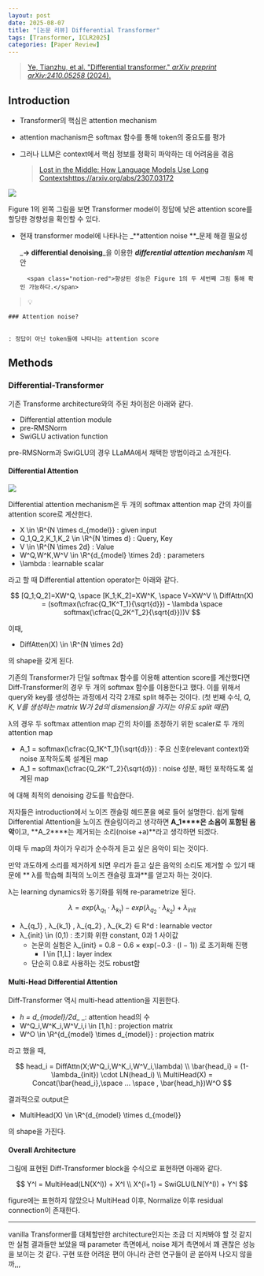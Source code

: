 ```yaml
---
layout: post
date: 2025-08-07
title: "[논문 리뷰] Differential Transformer"
tags: [Transformer, ICLR2025]
categories: [Paper Review]
---
```


> [Ye, Tianzhu, et al. "Differential transformer." ](https://arxiv.org/abs/2410.05258)[_arXiv preprint arXiv:2410.05258_](https://arxiv.org/abs/2410.05258)[ (2024).](https://arxiv.org/abs/2410.05258)



## Introduction

- Transformer의 핵심은 attention mechanism
- attention machanism은 softmax 함수를 통해 token의 중요도를 평가
- 그러나 LLM은 context에서 핵심 정보를 정확히 파악하는 데 어려움을 겪음

	> [Lost in the Middle: How Language Models Use Long Contextshttps://arxiv.org/abs/2307.03172](https://arxiv.org/abs/2307.03172)


![](https://prod-files-secure.s3.us-west-2.amazonaws.com/542b861c-36a8-4051-84e5-8804b6728dba/9083ea56-691a-4752-ae26-47f403431ac8/image.png?X-Amz-Algorithm=AWS4-HMAC-SHA256&X-Amz-Content-Sha256=UNSIGNED-PAYLOAD&X-Amz-Credential=ASIAZI2LB4665B3455GF%2F20250918%2Fus-west-2%2Fs3%2Faws4_request&X-Amz-Date=20250918T040120Z&X-Amz-Expires=3600&X-Amz-Security-Token=IQoJb3JpZ2luX2VjEDgaCXVzLXdlc3QtMiJIMEYCIQCfnE2DkoWWTtd4QnrCW0E%2FcdW1X5D0YV8lo0TESiHCtgIhAIhm9DVLZLSF6gx2lligODLZ2fB8uyn%2FPFBHt3XGal8EKogECLH%2F%2F%2F%2F%2F%2F%2F%2F%2F%2FwEQABoMNjM3NDIzMTgzODA1IgyUfW9DNDpSWg5EI10q3APnHlsSDUpIAQarLTCgir7vCj6Wfkv7ch7Vd6vRTern7S42X8ZOIQRkvaGFf%2FT7EbBt6z8pwXn4RSVlciC0ZeCKYlvPNxUEJbRsrw8J5Ly%2FLtbOtnRoUDd5iBZfL2n3KimdXI6kMioNyrBq5aaojCy0l6oZy1cFSHqcnMy%2BgOoxdqXVkos3U20c1LsnnKEJ80zzOw4Ud4xzpbII0jA378yn7wW4ETPZda0HCD7EjCc%2F%2FR%2B2%2Bi%2FWJ4UfxqYY7MVBV3F3WxzFp9ELXS%2B9GFImIv5WorUlwccvKQy7M5Z1KqjhQZMMVSkVEvvCA8zfYgCejmmcxZBWW0Fg9kHfrck4CvIxYKF1nVzyxXtt8yXWcppOySJ7Ed5OioSW1NolQN2JwUm1YQ7EeTsJ%2Frvb6ZreM3AG%2B%2F7HbuxNPHO5NxF7GwgmkSfAQ2XChiA%2BkalrzUjjHuk1%2BVzD7F4Vr8WieSjziBQLBIebNVftEyIxjlNNO%2BMc5K6FbEPbxErEXE2%2F47kdQ5UkcRd2CrEZq%2FvoGF2fvN9kKh05V%2FM5M4nxSm7GWPbQgELMQELQlvhFEIBMXYoP%2Bm8EX%2BUdFgCODUgAUt9egMLTcdCV%2FZiYPuEIWjwf6%2B51CfFYoavBZ9LmAXnnMDDpmK3GBjqkAR8phVZiPUt3nvrLflsWx0TL85DDgT8gjc4w6soFSWW318ObMOATxlqCxcJ7u5EJllyhzZ8nmFCREnyWVY65SRtBYkB8cWivMmlnfC6YexrM4LvdpG5jEky6GLY9rEU9cEcx3ualfkmpE3G8y5QEU2CZT1F7%2Fw85bc4c0K%2B%2B1DdYuJ4V%2FRYEPk4F5fVVduqGSq0rWBBnf2ZteCX4uTgF3z2yw7%2F%2B&X-Amz-Signature=148f7a1e57aa48747585ae5a0ae0d5efe9fc3cc4e83f11c835f8569a39d4fd54&X-Amz-SignedHeaders=host&x-amz-checksum-mode=ENABLED&x-id=GetObject)


Figure 1의 왼쪽 그림을 보면 Transformer model이 정답에 낮은 attention score를 할당한 경향성을 확인할 수 있다.

- 현재 transformer model에 나타나는 _**attention noise **_문제 해결 필요성

	_**→ differential denoising**_을 이용한 _**differential attention mechanism**_ 제안


		<span class="notion-red">향상된 성능은 Figure 1의 두 세번째 그림 통해 확인 가능하다.</span>


> 💡 


	### Attention noise?


	: 정답이 아닌 token들에 나타나는 attention score



## Methods



### Differential-Transformer


기존 Transforme architecture와의 주된 차이점은 아래와 같다.

- Differential attention module
- pre-RMSNorm
- SwiGLU activation function

pre-RMSNorm과 SwiGLU의 경우 LLaMA에서 채택한 방법이라고 소개한다.



#### Differential Attention


![](https://prod-files-secure.s3.us-west-2.amazonaws.com/542b861c-36a8-4051-84e5-8804b6728dba/116d70b2-1963-4810-9167-f4c7d8a06e8f/image.png?X-Amz-Algorithm=AWS4-HMAC-SHA256&X-Amz-Content-Sha256=UNSIGNED-PAYLOAD&X-Amz-Credential=ASIAZI2LB4665B3455GF%2F20250918%2Fus-west-2%2Fs3%2Faws4_request&X-Amz-Date=20250918T040120Z&X-Amz-Expires=3600&X-Amz-Security-Token=IQoJb3JpZ2luX2VjEDgaCXVzLXdlc3QtMiJIMEYCIQCfnE2DkoWWTtd4QnrCW0E%2FcdW1X5D0YV8lo0TESiHCtgIhAIhm9DVLZLSF6gx2lligODLZ2fB8uyn%2FPFBHt3XGal8EKogECLH%2F%2F%2F%2F%2F%2F%2F%2F%2F%2FwEQABoMNjM3NDIzMTgzODA1IgyUfW9DNDpSWg5EI10q3APnHlsSDUpIAQarLTCgir7vCj6Wfkv7ch7Vd6vRTern7S42X8ZOIQRkvaGFf%2FT7EbBt6z8pwXn4RSVlciC0ZeCKYlvPNxUEJbRsrw8J5Ly%2FLtbOtnRoUDd5iBZfL2n3KimdXI6kMioNyrBq5aaojCy0l6oZy1cFSHqcnMy%2BgOoxdqXVkos3U20c1LsnnKEJ80zzOw4Ud4xzpbII0jA378yn7wW4ETPZda0HCD7EjCc%2F%2FR%2B2%2Bi%2FWJ4UfxqYY7MVBV3F3WxzFp9ELXS%2B9GFImIv5WorUlwccvKQy7M5Z1KqjhQZMMVSkVEvvCA8zfYgCejmmcxZBWW0Fg9kHfrck4CvIxYKF1nVzyxXtt8yXWcppOySJ7Ed5OioSW1NolQN2JwUm1YQ7EeTsJ%2Frvb6ZreM3AG%2B%2F7HbuxNPHO5NxF7GwgmkSfAQ2XChiA%2BkalrzUjjHuk1%2BVzD7F4Vr8WieSjziBQLBIebNVftEyIxjlNNO%2BMc5K6FbEPbxErEXE2%2F47kdQ5UkcRd2CrEZq%2FvoGF2fvN9kKh05V%2FM5M4nxSm7GWPbQgELMQELQlvhFEIBMXYoP%2Bm8EX%2BUdFgCODUgAUt9egMLTcdCV%2FZiYPuEIWjwf6%2B51CfFYoavBZ9LmAXnnMDDpmK3GBjqkAR8phVZiPUt3nvrLflsWx0TL85DDgT8gjc4w6soFSWW318ObMOATxlqCxcJ7u5EJllyhzZ8nmFCREnyWVY65SRtBYkB8cWivMmlnfC6YexrM4LvdpG5jEky6GLY9rEU9cEcx3ualfkmpE3G8y5QEU2CZT1F7%2Fw85bc4c0K%2B%2B1DdYuJ4V%2FRYEPk4F5fVVduqGSq0rWBBnf2ZteCX4uTgF3z2yw7%2F%2B&X-Amz-Signature=125ab35b80ef36f50b3149bd7fe91cbb57b25b3fa48eddd85dd6ab6eb5d70607&X-Amz-SignedHeaders=host&x-amz-checksum-mode=ENABLED&x-id=GetObject)


Differential attention mechanism은 두 개의 softmax attention map 간의 차이를 attention score로 계산한다.

- X \in \R^{N \times d\_{model}} : given input
- Q\_1,Q\_2,K\_1,K\_2 \in \R^{N \times d} : Query, Key
- V \in \R^{N \times 2d} : Value
- W^Q,W^K,W^V \in \R^{d\_{model} \times 2d} : parameters
- \lambda : learnable scalar

라고 할 때 Differential attention operator는 아래와 같다.


$$
[Q_1;Q_2]=XW^Q, \space [K_1;K_2]=XW^K, \space V=XW^V \\
DiffAttn(X) = (softmax(\cfrac{Q_1K^T_1}{\sqrt{d}}) - \lambda \space softmax(\cfrac{Q_2K^T_2}{\sqrt{d}}))V
$$


이때,

- DiffAtten(X) \in \R^{N \times 2d}

의 shape을 갖게 된다.


기존의 Transformer가 단일 softmax 함수를 이용해 attention score를 계산했다면 Diff-Transformer의 경우 두 개의 softmax 함수를 이용한다고 했다. 이를 위해서 query와 key를 생성하는 과정에서 각각 2개로 split 해주는 것이다. <span class="notion-red">(첫 번째 수식, </span><span class="notion-red">_Q, K, V를 생성하는 matrix W가 2d의 dismension을 가지는 이유도 split 때문_</span><span class="notion-red">)</span>


 λ의 경우 두 softmax attention map 간의 차이를 조정하기 위한 scaler로 두 개의 attention map

- A\_1 = softmax(\cfrac{Q\_1K^T\_1}{\sqrt{d}}) : 주요 신호(relevant context)와 noise 포착하도록 설계된 map
- A\_1 = softmax(\cfrac{Q\_2K^T\_2}{\sqrt{d}}) : noise 성분, 패턴 포착하도록 설계된 map 

에 대해 최적의 denoising 강도를 학습한다.


저자들은 introduction에서 노이즈 캔슬링 헤드폰을 예로 들어 설명한다. 쉽게 말해 Differential Attention을 노이즈 캔슬링이라고 생각하면 **A\_1****은 소음이 포함된 음악**이고, **A\_2****는 제거되는 소리(noise +a)**라고 생각하면 되겠다. 


이때 두 map의 차이가 우리가 순수하게 듣고 싶은 음악이 되는 것이다. 


만약 과도하게 소리를 제거하게 되면 우리가 듣고 싶은 음악의 소리도 제거할 수 있기 때문에 ** λ를 학습해 최적의 노이즈 캔슬링 효과**를 얻고자 하는 것이다.


λ는 learning dynamics와 동기화를 위해 re-parametrize 된다.


$$
\lambda = exp(\lambda_{q_1} \cdot \lambda_{k_1}) - exp(\lambda_{q_2} \cdot \lambda_{k_2}) + \lambda_{init}
$$

- λ\_{q\_1} , λ\_{k\_1} , λ\_{q\_2} , λ\_{k\_2} ∈ R^d : learnable vector
- λ\_{init} \in (0,1) : 초기화 위한 constant, 0과 1 사이값
	- 논문의 실험은 λ\_{init} = 0.8 − 0.6 × exp(−0.3 · (l − 1)) 로 초기화해 진행
		- l \in [1,L] : layer index
	- 단순히 0.8로 사용하는 것도 robust함


#### **Multi-Head Differential Attention**


Diff-Transformer 역시 multi-head attention을 지원한다.

- _h = d\_{model}/2d__ _: attention head의 수
- W^Q\_i,W^K\_i,W^V\_i,i \in [1,h] : projection matrix
- W^O \in \R^{d\_{model} \times d\_{model}} : projection matrix

라고 했을 때,


$$
head_i = DiffAttn(X;W^Q_i,W^K_i,W^V_i,\lambda) \\
\bar{head_i} = (1-\lambda_{init}) \cdot LN(head_i) \\
MultiHead(X) = Concat(\bar{head_i},\space ... \space , \bar{head_h})W^O
$$


결과적으로 output은

- MultiHead(X) \in \R^{d\_{model} \times d\_{model}}

의 shape을 가진다.



#### Overall Architecture


그림에 표현된 Diff-Transformer block을 수식으로 표현하면 아래와 같다.


$$
Y^l = MultiHead(LN(X^l)) + X^l \\
X^{l+1} = SwiGLU(LN(Y^l)) + Y^l
$$


figure에는 표현하지 않았으나 MultiHead 이후, Normalize 이후 residual connection이 존재한다.


---


vanilla Transformer를 대체할만한 architecture인지는 조금 더 지켜봐야 할 것 같지만 실험 결과들만 보았을 때 parameter 측면에서, noise 제거 측면에서 꽤 괜찮은 성능을 보이는 것 같다. 구현 또한 어려운 편이 아니라 관련 연구들이 곧 쏟아져 나오지 않을까,,,

